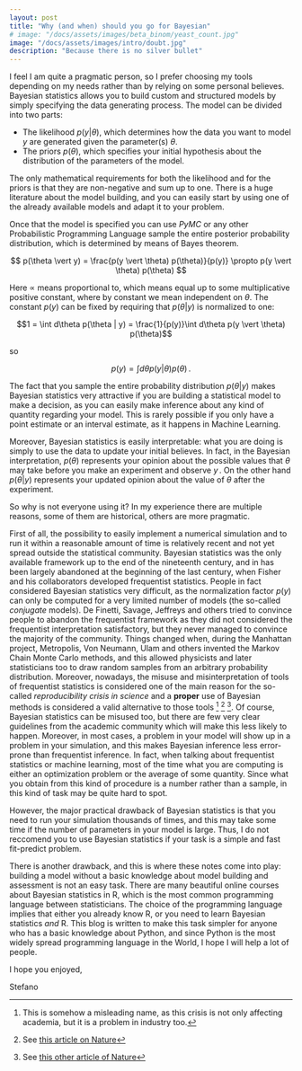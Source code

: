 ```yaml
---
layout: post
title: "Why (and when) should you go for Bayesian"
# image: "/docs/assets/images/beta_binom/yeast_count.jpg"
image: "/docs/assets/images/intro/doubt.jpg"
description: "Because there is no silver bullet"
---
```

I feel I am quite a pragmatic person, so I prefer choosing my tools depending on my needs rather than by relying on some personal believes.
Bayesian statistics allows you to build custom and structured models by simply specifying the data generating process.
The model can be divided into two parts:
- The likelihood $p(y \vert \theta)$, which determines how the data you want to model $y$ are generated given the parameter(s) $\theta$.
- The priors $p(\theta)$, which specifies your initial hypothesis about the distribution of the parameters of the model.

The only mathematical requirements for both the likelihood and for the priors is that they are non-negative and sum up to one.
There is a huge literature about the model building, and you can easily start by using one of the already available models and adapt it
to your problem.

Once that the model is specified you can use $PyMC$ or any other Probabilistic Programming Language
sample the entire posterior probability distribution,
which is determined by means of Bayes theorem.

$$ p(\theta \vert y) = \frac{p(y \vert \theta) p(\theta)}{p(y)} \propto  p(y \vert \theta) p(\theta) $$

Here $\propto$ means proportional to, which means equal up to some multiplicative positive constant,
where by constant we mean independent on $\theta$.
The constant $p(y)$ can be fixed by requiring that $p(\theta \vert y)$ is normalized to one:

$$1 = \int d\theta p(\theta | y) = \frac{1}{p(y)}\int d\theta p(y \vert \theta) p(\theta)$$

so

$$ p(y) = \int d\theta p(y|\theta)p(\theta)\,. $$

The fact that you sample the entire probability distribution $p(\theta \vert y)$
makes Bayesian statistics very attractive if you are building a statistical
model to make a decision, as you can easily make inference about any kind of quantity
regarding your model.
This is rarely possible if you only have a point estimate or an interval estimate, as it happens in Machine Learning.

Moreover, Bayesian statistics is easily interpretable: what you are doing
is simply to use the data to update your initial believes.
In fact, in the Bayesian interpretation, $p(\theta)$ represents your opinion about the possible
values that $\theta$ may take before you make an experiment and observe $y\,.$
On the other hand $p(\theta \vert y)$ represents your updated opinion about the value of $\theta$
after the experiment.

So why is not everyone using it? In my experience there are multiple reasons, some of them
are historical, others are more pragmatic.

First of all, the possibility to easily implement a numerical simulation
and to run it within a reasonable amount of time is relatively recent and not
yet spread outside the statistical community.
Bayesian statistics was the only available framework up to the end of the nineteenth 
century, and in has been largely abandoned at the beginning of the last century,
when Fisher and his collaborators developed frequentist statistics.
People in fact considered Bayesian statistics very difficult,
as the normalization factor $p(y)$
can only be computed for a very limited number of models
(the so-called _conjugate_ models).
De Finetti, Savage, Jeffreys and others tried to convince
people to abandon the frequentist framework as they did not considered the
frequentist interpretation satisfactory, but they never managed to convince
the majority of the community.
Things changed when, during the Manhattan project, Metropolis, Von Neumann, Ulam and
others invented the
Markov Chain Monte Carlo methods, and this allowed physicists and later statisticians
too to 
draw random samples from an arbitrary probability distribution.
Moreover, nowadays, the misuse and misinterpretation of tools of frequentist statistics is considered 
one of the main reason for the so-called _reproducibility crisis in science_
and a **proper** use of Bayesian methods is considered a valid alternative to those
tools [^1] [^2] [^3].
Of course, Bayesian statistics can be misused too, but there are few very clear guidelines from the academic community which will make this less likely to happen.
Moreover, in most cases, a problem in your model will show up in a problem in your simulation, and this makes Bayesian inference less error-prone than frequentist inference.
In fact, when talking about frequentist statistics or machine learning, most of the time what you are computing
is either an optimization problem or the average of some quantity.
Since what you obtain from this kind of procedure is a number rather than a sample,
in this kind of task may be quite hard to spot.

However, the major practical drawback of Bayesian statistics is that you need to run your
simulation thousands of times, and this may take some time if the number
of parameters in your model is large.
Thus, I do not reccomend you to use Bayesian statistics if your task is a simple
and fast fit-predict problem.

There is another drawback, and this is where these notes come into play:
building a model without a basic knowledge about model building and assessment
is not an easy task. There are many beautiful online courses about Bayesian
statistics in R, which is the most common programming language between statisticians.
The choice of the programming language implies that either you already know R, or you need to learn Bayesian
statistics _and_ R.
This blog is written to make this task simpler for anyone who has a basic knowledge
about Python, and since Python is the most widely spread programming language
in the World, I hope I will help a lot of people.

I hope you enjoyed,

Stefano


[^1]: This is somehow a misleading name, as this crisis is not only affecting academia, but it is a problem in industry too.
[^2]: See [this article on Nature](https://www.nature.com/articles/533452a)
[^3]: See [this other article of Nature](https://www.nature.com/articles/520612a)
